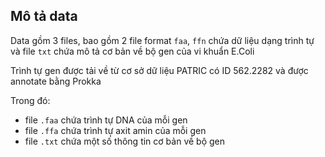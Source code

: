 ## Mô tả data


Data gồm 3 files, bao gồm 2 file format `faa`, `ffn` chứa dữ liệu dạng trình tự và file `txt` chứa mô tả cơ bản về bộ gen của vi khuẩn E.Coli 

Trình tự gen được tải về từ cơ sở dữ liệu PATRIC có ID 562.2282 và được annotate bằng Prokka

Trong đó:
- file `.faa` chứa trình tự DNA của mỗi gen
- file `.ffa` chứa trình tự axit amin của mỗi gen
- file `.txt` chứa một số thông tin cơ bản về bộ gen
